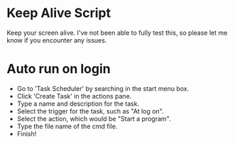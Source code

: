 # Keep Alive Script
Keep your screen alive.
I've not been able to fully test this, so please let me know if you encounter any issues.

# Auto run on login
- Go to 'Task Scheduler' by searching in the start menu box.
- Click 'Create Task' in the actions pane.
- Type a name and description for the task.
- Select the trigger for the task, such as "At log on".
- Select the action, which would be "Start a program".
- Type the file name of the cmd file.
- Finish!
